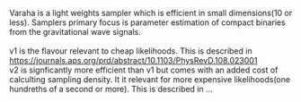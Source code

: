 Varaha is a light weights sampler which is efficient in small dimensions(10 or less). Samplers primary focus is parameter estimation of compact binaries from the gravitational wave signals.<br/><br/>
v1 is the flavour relevant to cheap likelihoods. This is described in https://journals.aps.org/prd/abstract/10.1103/PhysRevD.108.023001<br/>
v2 is signficantly more efficient than v1 but comes with an added cost of calculting sampling density. It it relevant for more expensive likelihoods(one hundreths of a second or more). This is described in ...
